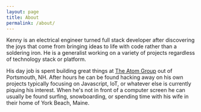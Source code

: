 ```yaml
---
layout: page
title: About
permalink: /about/
---
```


Kenny is an electrical engineer turned full stack developer after discovering the joys that come from bringing ideas to life with code rather than a soldering iron. He is a generalist working on a variety of projects regardless of technology stack or platform.

His day job is spent building great things at <a href="http://theatomgroup.com/" target="_blank">The Atom Group</a> out of Portsmouth, NH. After hours he can be found hacking away on his own projects typically focusing on Javascript, IoT, or whatever else is currently piquing his interest. When he's not in front of a computer screen he can usually be found surfing, snowboarding, or spending time with his wife in their home of York Beach, Maine.

